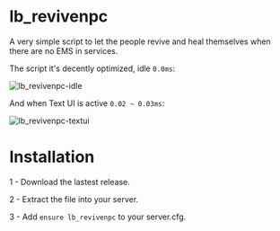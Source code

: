 # lb_revivenpc
A very simple script to let the people revive and heal themselves when there are no EMS in services.

The script it's decently optimized, idle ```0.0ms```:

![lb_revivenpc-idle](https://github.com/lb-bl4ck/lb_revivenpc/assets/140919445/0e332804-2d02-4f9b-9bcd-fb2dc4c8cf00)

And when Text UI is active ```0.02 ~ 0.03ms```:

![lb_revivenpc-textui](https://github.com/lb-bl4ck/lb_revivenpc/assets/140919445/00fe27a1-6d9f-4d5b-bec7-95710d0af68f)

# Installation
1 - Download the lastest release.

2 - Extract the file into your server.

3 - Add ```ensure lb_revivenpc``` to your server.cfg.
